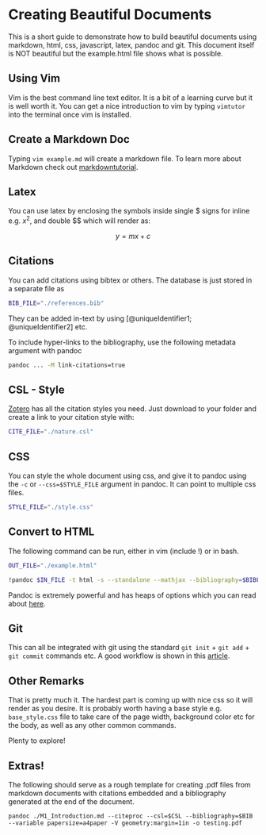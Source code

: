 # Creating Beautiful Documents

This is a short guide to demonstrate how to build beautiful documents
using markdown, html, css, javascript, latex, pandoc and git. This document
itself is NOT beautiful but the example.html file shows what is possible.

## Using Vim

Vim is the best command line text editor. It is a bit of a learning curve
but it is well worth it. You can get a nice introduction to vim by typing
`vimtutor` into the terminal once vim is installed.


## Create a Markdown Doc

Typing `vim example.md` will create a markdown file. To learn more about Markdown check
out [markdowntutorial](https://www.markdowntutorial.com/).

 
## Latex

You can use latex by enclosing the symbols inside single \$ signs for inline e.g. $x^2$, and double \$\$  which will render as:

$$
y = mx+c
$$

## Citations
You can add citations using bibtex or others. The database is just stored in a separate file as

```bash
BIB_FILE="./references.bib"
```

They can be added in-text by using [@uniqueIdentifier1; @uniqueIdentifier2] etc.

To include hyper-links to the bibliography, use the following metadata argument with pandoc

```bash
pandoc ... -M link-citations=true
``` 

## CSL - Style

[Zotero](https://www.zotero.org/styles?format=numeric) has all the citation styles you need. Just download to your folder and 
create a link to your citation style with:

```bash
CITE_FILE="./nature.csl"
```

## CSS
You can style the whole document using css, and give it to pandoc using the `-c` or `--css=$STYLE_FILE` argument in pandoc.
It can point to multiple css files.

```bash
STYLE_FILE="./style.css"
```

## Convert to HTML

The following command can be run, either in vim (include !) or in bash.

```bash
OUT_FILE="./example.html"
```

```bash
!pandoc $IN_FILE -t html -s --standalone --mathjax --bibliography=$BIBFILE --csl=$CITE_FILE -M link-citations=true --css=$STYLE_FILE -o $OUT_FILE
```

Pandoc is extremely powerful and has heaps of options which you can read about [here](https://pandoc.org/MANUAL.html).

## Git

This can all be integrated with git using the standard `git init` + `git add` + `git commit` commands etc. A good workflow is shown
in this [article](https://medium.com/@rvprasad/a-git-workflow-for-writing-papers-in-latex-4cfb31be4b06). 

## Other Remarks

That is pretty much it. The hardest part is coming up with nice css so it will render as you desire. It is probably worth having a base
 style e.g. `base_style.css` file to take care of the page width, background color etc for the body, as well as any other common commands.

Plenty to explore!


## Extras! 

The following should serve as a rough template for creating .pdf files from markdown documents with citations embedded and a bibliography generated at the end of the document. 

```
pandoc ./M1_Introduction.md --citeproc --csl=$CSL --bibliography=$BIB --variable papersize=a4paper -V geometry:margin=1in -o testing.pdf
```






